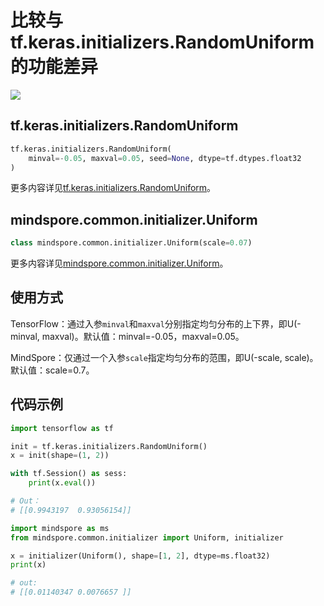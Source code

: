 # 比较与tf.keras.initializers.RandomUniform的功能差异

<a href="https://gitee.com/mindspore/docs/blob/master/docs/mindspore/source_zh_cn/note/api_mapping/tensorflow_diff/initUniform.md" target="_blank"><img src="https://mindspore-website.obs.cn-north-4.myhuaweicloud.com/website-images/master/resource/_static/logo_source.png"></a>

## tf.keras.initializers.RandomUniform

```python
tf.keras.initializers.RandomUniform(
    minval=-0.05, maxval=0.05, seed=None, dtype=tf.dtypes.float32
)
```

更多内容详见[tf.keras.initializers.RandomUniform](https://www.tensorflow.org/versions/r1.15/api_docs/python/tf/keras/initializers/RandomUniform)。

## mindspore.common.initializer.Uniform

```python
class mindspore.common.initializer.Uniform(scale=0.07)
```

更多内容详见[mindspore.common.initializer.Uniform](https://mindspore.cn/docs/zh-CN/master/api_python/mindspore.common.initializer.html?#mindspore.common.initializer.Uniform)。

## 使用方式

TensorFlow：通过入参`minval`和`maxval`分别指定均匀分布的上下界，即U(-minval, maxval)。默认值：minval=-0.05，maxval=0.05。

MindSpore：仅通过一个入参`scale`指定均匀分布的范围，即U(-scale, scale)。默认值：scale=0.7。

## 代码示例

```python
import tensorflow as tf

init = tf.keras.initializers.RandomUniform()
x = init(shape=(1, 2))

with tf.Session() as sess:
    print(x.eval())

# Out：
# [[0.9943197  0.93056154]]
```

```python
import mindspore as ms
from mindspore.common.initializer import Uniform, initializer

x = initializer(Uniform(), shape=[1, 2], dtype=ms.float32)
print(x)

# out:
# [[0.01140347 0.0076657 ]]
```
